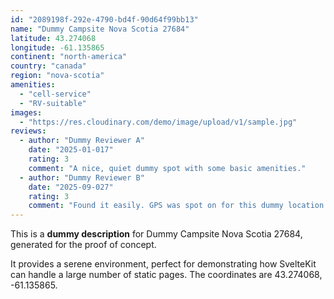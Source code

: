```yaml
---
id: "2089198f-292e-4790-bd4f-90d64f99bb13"
name: "Dummy Campsite Nova Scotia 27684"
latitude: 43.274068
longitude: -61.135865
continent: "north-america"
country: "canada"
region: "nova-scotia"
amenities:
  - "cell-service"
  - "RV-suitable"
images:
  - "https://res.cloudinary.com/demo/image/upload/v1/sample.jpg"
reviews:
  - author: "Dummy Reviewer A"
    date: "2025-01-017"
    rating: 3
    comment: "A nice, quiet dummy spot with some basic amenities."
  - author: "Dummy Reviewer B"
    date: "2025-09-027"
    rating: 3
    comment: "Found it easily. GPS was spot on for this dummy location."
---
```


This is a **dummy description** for Dummy Campsite Nova Scotia 27684, generated for the proof of concept.

It provides a serene environment, perfect for demonstrating how SvelteKit can handle a large number of static pages. The coordinates are 43.274068, -61.135865.
